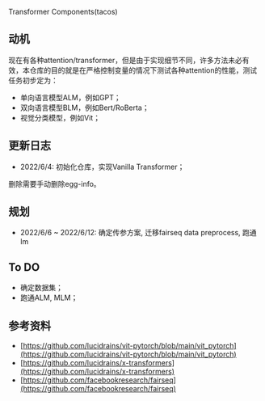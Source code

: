 
Transformer Components(tacos)

## 动机

现在有各种attention/transformer，但是由于实现细节不同，许多方法未必有效，本仓库的目的就是在严格控制变量的情况下测试各种attention的性能，测试任务初步定为：

- 单向语言模型ALM，例如GPT；
- 双向语言模型BLM，例如Bert/RoBerta；
- 视觉分类模型，例如Vit；



## 更新日志

- 2022/6/4: 初始化仓库，实现Vanilla Transformer；

删除需要手动删除egg-info。

## 规划
- 2022/6/6 ~ 2022/6/12: 确定传参方案, 迁移fairseq data preprocess, 跑通lm


## To DO

- 确定数据集；
- 跑通ALM, MLM；



## 参考资料

- [https://github.com/lucidrains/vit-pytorch/blob/main/vit_pytorch](https://github.com/lucidrains/vit-pytorch/blob/main/vit_pytorch)
- [https://github.com/lucidrains/x-transformers](https://github.com/lucidrains/x-transformers)
- [https://github.com/facebookresearch/fairseq](https://github.com/facebookresearch/fairseq)